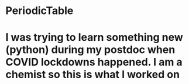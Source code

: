 # PeriodicTable
# I was trying to learn something new (python) during my postdoc when COVID lockdowns happened. I am a chemist so this is what I worked on 
